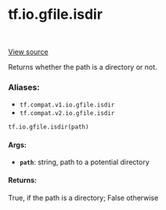 <div itemscope itemtype="http://developers.google.com/ReferenceObject">
<meta itemprop="name" content="tf.io.gfile.isdir" />
<meta itemprop="path" content="Stable" />
</div>

# tf.io.gfile.isdir

<!-- Insert buttons -->

<table class="tfo-notebook-buttons tfo-api" align="left">
</table>

<a target="_blank" href="/code/stable/tensorflow/python/lib/io/file_io.py">View source</a>



<!-- Start diff -->
Returns whether the path is a directory or not.

### Aliases:

* `tf.compat.v1.io.gfile.isdir`
* `tf.compat.v2.io.gfile.isdir`


``` python
tf.io.gfile.isdir(path)
```



<!-- Placeholder for "Used in" -->


#### Args:


* <b>`path`</b>: string, path to a potential directory


#### Returns:

True, if the path is a directory; False otherwise
